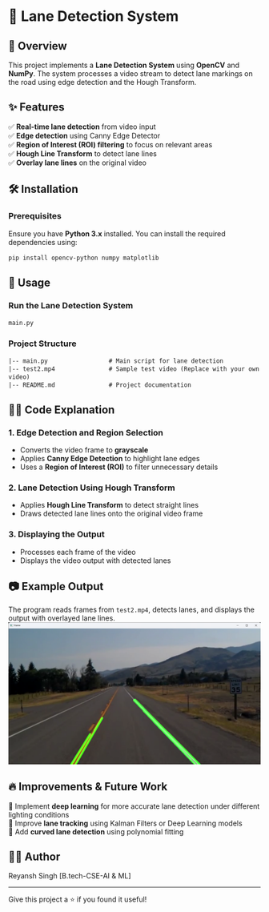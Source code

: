 # 🚗 Lane Detection System

## 📌 Overview

This project implements a **Lane Detection System** using **OpenCV** and **NumPy**. The system processes a video stream to detect lane markings on the road using edge detection and the Hough Transform.

## ✨ Features

✅ **Real-time lane detection** from video input\
✅ **Edge detection** using Canny Edge Detector\
✅ **Region of Interest (ROI) filtering** to focus on relevant areas\
✅ **Hough Line Transform** to detect lane lines\
✅ **Overlay lane lines** on the original video

## 🛠 Installation

### **Prerequisites**

Ensure you have **Python 3.x** installed. You can install the required dependencies using:

```bash
pip install opencv-python numpy matplotlib
```

## 🚀 Usage

### **Run the Lane Detection System**

```bash
main.py
```

### **Project Structure**

```
|-- main.py                 # Main script for lane detection
|-- test2.mp4               # Sample test video (Replace with your own video)
|-- README.md               # Project documentation
```

## 🧑‍💻 Code Explanation

### **1. Edge Detection and Region Selection**

- Converts the video frame to **grayscale**
- Applies **Canny Edge Detection** to highlight lane edges
- Uses a **Region of Interest (ROI)** to filter unnecessary details

### **2. Lane Detection Using Hough Transform**

- Applies **Hough Line Transform** to detect straight lines
- Draws detected lane lines onto the original video frame

### **3. Displaying the Output**

- Processes each frame of the video
- Displays the video output with detected lanes

## 📷 Example Output

The program reads frames from `test2.mp4`, detects lanes, and displays the output with overlayed lane lines.
![image alt](https://github.com/reyansh2002/lane-detection-system-computer-vision-/blob/main/output.png)

## 🔥 Improvements & Future Work

🔹 Implement **deep learning** for more accurate lane detection under different lighting conditions\
🔹 Improve **lane tracking** using Kalman Filters or Deep Learning models\
🔹 Add **curved lane detection** using polynomial fitting

## 👨‍💻 Author

Reyansh Singh
[B.tech-CSE-AI & ML]

---

Give this project a ⭐ if you found it useful!
